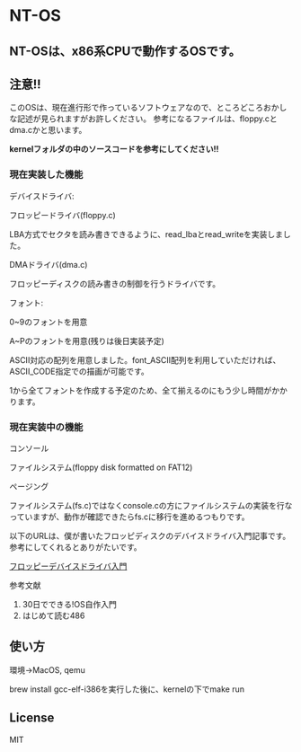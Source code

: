 # NT-OS

<h2>NT-OSは、x86系CPUで動作するOSです。</h2>

<h2>注意!!</h2>
このOSは、現在進行形で作っているソフトウェアなので、ところどころおかしな記述が見られますがお許しください。
参考になるファイルは、floppy.cとdma.cかと思います。
<p><strong>kernelフォルダの中のソースコードを参考にしてください!!</strong></p>
<h3>現在実装した機能</h3>
<p>デバイスドライバ:</p>
<p>    フロッピードライバ(floppy.c)</p>
        LBA方式でセクタを読み書きできるように、read_lbaとread_writeを実装しました。
<p>DMAドライバ(dma.c)</p>
フロッピーディスクの読み書きの制御を行うドライバです。       
        
      
<p>フォント:</p>
    <p>0~9のフォントを用意</p>
    <p>A~Pのフォントを用意(残りは後日実装予定)</p>
    <p>ASCII対応の配列を用意しました。font_ASCII配列を利用していただければ、ASCII_CODE指定での描画が可能です。</p>
    <p>1から全てフォントを作成する予定のため、全て揃えるのにもう少し時間がかかります。</p>
    
<h3>現在実装中の機能</h3>
    <p>コンソール</p>
    <p>ファイルシステム(floppy disk formatted on FAT12)</p>
    <p>ページング</p>
    ファイルシステム(fs.c)ではなくconsole.cの方にファイルシステムの実装を行なっていますが、動作が確認できたらfs.cに移行を進めるつもりです。
    
<p>以下のURLは、僕が書いたフロッピディスクのデバイスドライバ入門記事です。参考にしてくれるとありがたいです。</p>
<p><a href="https://qiita.com/tetutetuman/items/50731863c08ddc307742">フロッピーデバイスドライバ入門</a></p>

参考文献
1.  30日でできる!OS自作入門
2.  はじめて読む486

<h2>使い方</h2>
<p>環境→MacOS, qemu</p>
</p>brew install gcc-elf-i386を実行した後に、kernelの下でmake run</p>

## License
MIT

